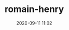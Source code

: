 ---
# FILENAME : please use your OpenClassrooms's name, available in your url.
# Example: https://openclassrooms.com/membres/romain-henry
# must be the name of your file. If file name is celinemartinet.md, title is celinemartinet.
# lowercase, no blank space, Capital case or special character.
title: romain-henry

# First name or full name
name: Romain
date: 2020-09-11 11:02

# One line.
# If you need more space, go to the next line and add 4 spaces on the left, as in 'description'.
objective: Acquérir de nouvelles compétences afin de m'ouvrir de nouvelles opportunités
short_description: J'aime le sport, la lecture et la programmation

# Ne modifiez pas le paramètre 'template', seulement la description
template: students
description:
    Cela fait maintenant environ 3 ans que je me forme sur la programmation, j'ai décidé enfin de passer le pas et de commencer la formation Python OC

# image must be located in content/images/students
# name should be the same as this file. Eg: celinemartinet.png
image: romain-henry.jpg

# Change this to True when you do you pull request.
public: True

# You need to keep the exact same structure for each new project.
projects:
  - title: Présentez-vous !
    description: Une présentation de moi-même et un lien vers mon LinkedIn.
    # Create a new repository for your images. Name it the same as your nickname and profile picture.
    # Image must be here: content/images/students/yourrepo/project1.png
    image: romain-henry/project1.png
    link: https://www.linkedin.com/in/romain-henry-9975a8166/
    # 'true' makes it fully available.
    # 'false' will add a black layer on the picture. IT WILL BE PUBLIC!
    finished: true
  - title: Intégrez la communauté !
    description: Modifier un projet Open Source pour comprendre le fonctionnement de Git 
    image: romain-henry/project2.png
    link: https://github.com/MagicRom06
    finished: true
  - title: Aidez MacGyver à sortir !
    description: Création d’un jeu développé en Python et utilisant PyGame.
    image: romain-henry/project3.png
    link: https://github.com/MagicRom06
    finished: false
---